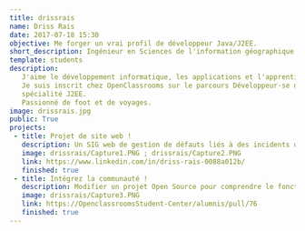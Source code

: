 ```yaml
---
title: drissrais
name: Driss Rais
date: 2017-07-18 15:30
objective: Me forger un vrai profil de développeur Java/J2EE.
short_description: Ingénieur en Sciences de l'information géographique. 
template: students
description:
   J'aime le développement informatique, les applications et l'apprentissage. 
   Je suis inscrit chez OpenClassrooms sur le parcours Développeur·se d'Application Java 
   spécialité J2EE.
   Passionné de foot et de voyages.
image: drissrais.jpg
public: True
projects:
 - title: Projet de site web !
   description: Un SIG web de gestion de défauts liés à des incidents du réseau télécom.
   image: drissrais/Capture1.PNG ; drissrais/Capture2.PNG
   link: https://www.linkedin.com/in/driss-rais-0088a012b/
   finished: true
 - title: Intégrez la communauté !
   description: Modifier un projet Open Source pour comprendre le fonctionnement de Git, de Github et des pull requests. 
   image: drissrais/Capture3.PNG
   link: https://OpenclassroomsStudent-Center/alumnis/pull/76
   finished: true
---
```

